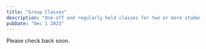```yaml
---
title: "Group Classes"
description: "One-off and regularly held classes for two or more students."
pubDate: "Dec 1 2023"
---
```


Please check back soon.
